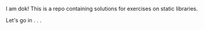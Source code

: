 I am dok!
This is a repo containing solutions for exercises on static libraries.

Let's go in . . .

